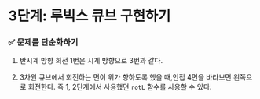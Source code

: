 # 3단계: 루빅스 큐브 구현하기

### ✅ 문제를 단순화하기

1. 반시계 방향 회전 1번은 시계 방향으로 3번과 같다.

2. 3차원 큐브에서 회전하는 면이 위가 향하도록 했을 때,인접 4면을 바라보면 왼쪽으로 회전한다. 즉 1, 2단계에서 사용했던 `rotL` 함수를 사용할 수 있다.